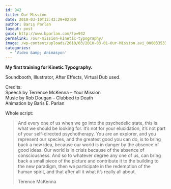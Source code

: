 ```yaml
---
id: 942
title: Our Mission
date: 2010-03-10T12:42:29+02:00
author: Barış Parlan
layout: post
guid: http://www.bparlan.com/?p=942
permalink: /our-mission-kinetic-typography/
image: /wp-content/uploads/2010/03/2010-03-01-Our-Mission.avi_000033533.jpg
categories:
  - 'Video &amp; Animasyon'
---
```

<div class="ttr_start">
</div>



<!--more-->

**My first training for Kinetic Typography.**

Soundbooth, Illustrator, After Effects, Virtual Dub used.

Credits:  
Speech by Terrence McKenna &#8211; Your Mission  
Music by Rob Dougan &#8211; Clubbed to Death  
Animation by Baris E. Parlan

Whole script:

> And every one of us when we go into the psychedelic state, this is what we should be looking for. It&#8217;s not for your elucidation, it&#8217;s not part of your self-directed psychotherapy. You are an explorer, and you represent our species, and the greatest good you can do, is to bring back a new idea, because our world is in danger by the absence of good ideas. Our world is in crisis because of the absence of consciousness. And so to whatever degree any one of us, can bring back a small piece of the picture and contribute it to the building to the new paradigm, then we participate in the redemption of the human spirit, and that after all it what it&#8217;s really all about.
> 
> Terence McKenna

<div class="ttr_end">
</div>